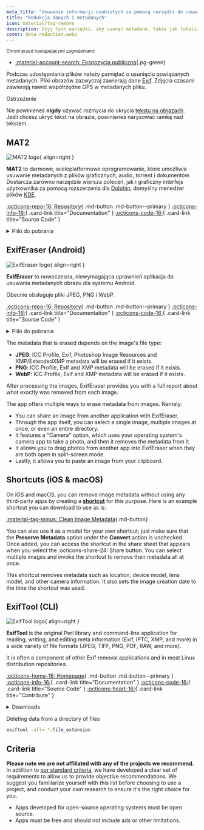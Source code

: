 ```yaml
---
meta_title: "Usuwanie informacji osobistych za pomocą narzędzi do usuwania metadanych i redagowania danych - Privacy Guides"
title: "Redukcja danych i metadanych"
icon: material/tag-remove
description: Użyj tych narzędzi, aby usunąć metadane, takie jak lokalizacja GPS i inne informacje identyfikujące ze zdjęć i udostępnianych plików.
cover: data-redaction.webp
---
```


<small>Chroni przed następującymi zagrożeniami:</small>

- [:material-account-search: Ekspozycja publiczna](basics/common-threats.md#limiting-public-information ""){.pg-green}

Podczas udostępniania plików należy pamiętać o usunięciu powiązanych metadanych. Pliki obrazów zazwyczaj zawierają dane [Exif](https://en.wikipedia.org/wiki/Exif). Zdjęcia czasami zawierają nawet współrzędne GPS w metadanych pliku.

<div class="admonition warning" markdown>
<p class="admonition-title">Ostrzeżenie</p>

Nie powinieneś **nigdy** używać rozmycia do ukrycia [tekstu na obrazach](https://bishopfox.com/blog/unredacter-tool-never-pixelation). Jeśli chcesz ukryć tekst na obrazie, powinieneś narysować ramkę nad tekstem.

</div>

## MAT2

<div class="admonition recommendation" markdown>

![MAT2 logo](assets/img/data-redaction/mat2.svg){ align=right }

**MAT2** to darmowe, wieloplatformowe oprogramowanie, które umożliwia usuwanie metadanych z plików graficznych, audio, torrent i dokumentów. Dostarcza zarówno narzędzie wiersza poleceń, jak i graficzny interfejs użytkownika za pomocą rozszerzenia dla [Dolphin](https://0xacab.org/jvoisin/mat2/-/tree/master/dolphin), domyślny menedżer plików [KDE](https://kde.org).

[:octicons-repo-16: Repository](https://0xacab.org/jvoisin/mat2){ .md-button .md-button--primary }
[:octicons-info-16:](https://0xacab.org/jvoisin/mat2/-/blob/master/README.md){ .card-link title="Documentation" }
[:octicons-code-16:](https://0xacab.org/jvoisin/mat2){ .card-link title="Source Code" }

<details class="downloads" markdown>
<summary>Pliki do pobrania</summary>

- [:fontawesome-brands-windows: Windows](https://pypi.org/project/mat2#metadata-and-privacy)
- [:simple-apple: macOS](https://0xacab.org/jvoisin/mat2#requirements-setup-on-macos-os-x-using-homebrew)
- [:simple-linux: Linux](https://pypi.org/project/mat2)
- [:octicons-globe-16: Web](https://0xacab.org/jvoisin/mat2#web-interface)

</details>

</div>

## ExifEraser (Android)

<div class="admonition recommendation" markdown>

![ExifEraser logo](assets/img/data-redaction/exiferaser.svg){ align=right }

**ExifEraser** to nowoczesna, niewymagająca uprawnień aplikacja do usuwania metadanych obrazu dla systemu Android.

Obecnie obsługuje pliki JPEG, PNG i WebP.

[:octicons-repo-16: Repository](https://github.com/Tommy-Geenexus/exif-eraser#readme){ .md-button .md-button--primary }
[:octicons-info-16:](https://github.com/Tommy-Geenexus/exif-eraser#description){ .card-link title="Documentation" }
[:octicons-code-16:](https://github.com/Tommy-Geenexus/exif-eraser){ .card-link title="Source Code" }

<details class="downloads" markdown>
<summary>Pliki do pobrania</summary>

- [:simple-googleplay: Google Play](https://play.google.com/store/apps/details?id=com.none.tom.exiferaser)
- [:octicons-moon-16: Accrescent](https://accrescent.app/app/com.none.tom.exiferaser)
- [:simple-github: GitHub](https://github.com/Tommy-Geenexus/exif-eraser/releases)

</details>

</div>

The metadata that is erased depends on the image's file type:

- **JPEG**: ICC Profile, Exif, Photoshop Image Resources and XMP/ExtendedXMP metadata will be erased if it exists.
- **PNG**: ICC Profile, Exif and XMP metadata will be erased if it exists.
- **WebP**: ICC Profile, Exif and XMP metadata will be erased if it exists.

After processing the images, ExifEraser provides you with a full report about what exactly was removed from each image.

The app offers multiple ways to erase metadata from images. Namely:

- You can share an image from another application with ExifEraser.
- Through the app itself, you can select a single image, multiple images at once, or even an entire directory.
- It features a "Camera" option, which uses your operating system's camera app to take a photo, and then it removes the metadata from it.
- It allows you to drag photos from another app into ExifEraser when they are both open in split-screen mode.
- Lastly, it allows you to paste an image from your clipboard.

## Shortcuts (iOS & macOS)

On iOS and macOS, you can remove image metadata without using any third-party apps by creating a [**shortcut**](https://apps.apple.com/app/id915249334) for this purpose. Here is an example shortcut you can download to use as is:

[:material-tag-minus: Clean Image Metadata](https://icloud.com/shortcuts/fb774ddb7b5b4296871776c67ac0fff9 ""){.md-button}

You can also use it as a model for your own shortcut; just make sure that the **Preserve Metadata** option under the **Convert** action is unchecked. Once added, you can access the shortcut in the share sheet that appears when you select the :octicons-share-24: Share button. You can select multiple images and invoke the shortcut to remove their metadata all at once.

This shortcut removes metadata such as location, device model, lens model, and other camera information. It also sets the image creation date to the time the shortcut was used.

## ExifTool (CLI)

<div class="admonition recommendation" markdown>

![ExifTool logo](assets/img/data-redaction/exiftool.png){ align=right }

**ExifTool** is the original Perl library and command-line application for reading, writing, and editing meta information (Exif, IPTC, XMP, and more) in a wide variety of file formats (JPEG, TIFF, PNG, PDF, RAW, and more).

It is often a component of other Exif removal applications and in most Linux distribution repositories.

[:octicons-home-16: Homepage](https://exiftool.org){ .md-button .md-button--primary }
[:octicons-info-16:](https://exiftool.org/faq.html){ .card-link title="Documentation" }
[:octicons-code-16:](https://github.com/exiftool/exiftool){ .card-link title="Source Code" }
[:octicons-heart-16:](https://exiftool.org/#donate){ .card-link title="Contribute" }

<details class="downloads" markdown>
<summary>Downloads</summary>

- [:fontawesome-brands-windows: Windows](https://exiftool.org)
- [:simple-apple: macOS](https://exiftool.org)
- [:simple-linux: Linux](https://exiftool.org)

</details>

</div>

<div class="admonition example" markdown>
<p class="admonition-title">Deleting data from a directory of files</p>

```bash
exiftool -all= *.file_extension
```

</div>

## Criteria

**Please note we are not affiliated with any of the projects we recommend.** In addition to [our standard criteria](about/criteria.md), we have developed a clear set of requirements to allow us to provide objective recommendations. We suggest you familiarize yourself with this list before choosing to use a project, and conduct your own research to ensure it's the right choice for you.

- Apps developed for open-source operating systems must be open source.
- Apps must be free and should not include ads or other limitations.
